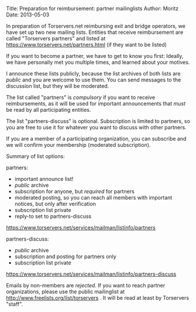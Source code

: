 Title:  Preparation for reimbursement: partner mailinglists
Author: Moritz 
Date: 2013-05-03


In preparation of Torservers.net reimbursing exit and bridge operators,
we have set up two new mailing lists. Entities that receive
reimbursement are called "Torservers partners" and listed at
<https://www.torservers.net/partners.html> (if they want to be listed)

If you want to become a partner, we have to get to know you first:
Ideally, we have personally met you multiple times, and learned about
your motives.

I announce these lists publicly, because the list archives of both lists
are *public* and you are welcome to use them. You can send messages to
the discussion list, but they will be moderated.

The list called "partners" is *compulsory* if you want to receive
reimbursements, as it will be used for important announcements that
*must* be read by all participating entities.

The list "partners-discuss" is optional. Subscription is limited to
partners, so you are free to use it for whatever you want to discuss
with other partners.

If you are a member of a participating organization, you can subscribe
and we will confirm your membership (moderated subscription).

Summary of list options:

partners:
 - important announce list!
 - *public* archive
 - subscription for anyone, but *required* for partners
 - moderated posting, so you can reach all members with important
notices, but only after verification
 - subscription list private
 - reply-to set to partners-discuss

<https://www.torservers.net/services/mailman/listinfo/partners>

partners-discuss:
 - *public* archive
 - subscription and posting for partners only
 - subscription list private

<https://www.torservers.net/services/mailman/listinfo/partners-discuss>

Emails by non-members are *rejected*. If you want to reach partner
organizations, please use the public mailinglist at
<http://www.freelists.org/list/torservers> . It will be read at least by
Torservers "staff".
